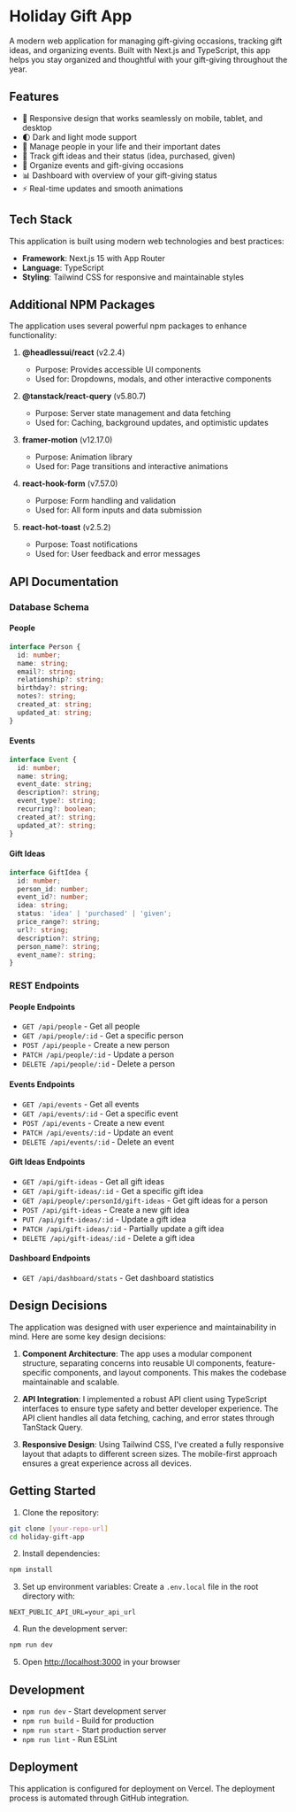 # Holiday Gift App

A modern web application for managing gift-giving occasions, tracking gift ideas, and organizing events. Built with Next.js and TypeScript, this app helps you stay organized and thoughtful with your gift-giving throughout the year.

## Features

- 📱 Responsive design that works seamlessly on mobile, tablet, and desktop
- 🌓 Dark and light mode support
- 👥 Manage people in your life and their important dates
- 🎁 Track gift ideas and their status (idea, purchased, given)
- 📅 Organize events and gift-giving occasions
- 📊 Dashboard with overview of your gift-giving status
- ⚡ Real-time updates and smooth animations

## Tech Stack

This application is built using modern web technologies and best practices:

- **Framework**: Next.js 15 with App Router
- **Language**: TypeScript
- **Styling**: Tailwind CSS for responsive and maintainable styles

## Additional NPM Packages

The application uses several powerful npm packages to enhance functionality:

1. **@headlessui/react** (v2.2.4)
   - Purpose: Provides accessible UI components
   - Used for: Dropdowns, modals, and other interactive components

2. **@tanstack/react-query** (v5.80.7)
   - Purpose: Server state management and data fetching
   - Used for: Caching, background updates, and optimistic updates

3. **framer-motion** (v12.17.0)
   - Purpose: Animation library
   - Used for: Page transitions and interactive animations

4. **react-hook-form** (v7.57.0)
   - Purpose: Form handling and validation
   - Used for: All form inputs and data submission

5. **react-hot-toast** (v2.5.2)
   - Purpose: Toast notifications
   - Used for: User feedback and error messages

## API Documentation

### Database Schema

#### People
```typescript
interface Person {
  id: number;
  name: string;
  email?: string;
  relationship?: string;
  birthday?: string;
  notes?: string;
  created_at: string;
  updated_at: string;
}
```

#### Events
```typescript
interface Event {
  id: number;
  name: string;
  event_date: string;
  description?: string;
  event_type?: string;
  recurring?: boolean;
  created_at?: string;
  updated_at?: string;
}
```

#### Gift Ideas
```typescript
interface GiftIdea {
  id: number;
  person_id: number;
  event_id?: number;
  idea: string;
  status: 'idea' | 'purchased' | 'given';
  price_range?: string;
  url?: string;
  description?: string;
  person_name?: string;
  event_name?: string;
}
```

### REST Endpoints

#### People Endpoints
- `GET /api/people` - Get all people
- `GET /api/people/:id` - Get a specific person
- `POST /api/people` - Create a new person
- `PATCH /api/people/:id` - Update a person
- `DELETE /api/people/:id` - Delete a person

#### Events Endpoints
- `GET /api/events` - Get all events
- `GET /api/events/:id` - Get a specific event
- `POST /api/events` - Create a new event
- `PATCH /api/events/:id` - Update an event
- `DELETE /api/events/:id` - Delete an event

#### Gift Ideas Endpoints
- `GET /api/gift-ideas` - Get all gift ideas
- `GET /api/gift-ideas/:id` - Get a specific gift idea
- `GET /api/people/:personId/gift-ideas` - Get gift ideas for a person
- `POST /api/gift-ideas` - Create a new gift idea
- `PUT /api/gift-ideas/:id` - Update a gift idea
- `PATCH /api/gift-ideas/:id` - Partially update a gift idea
- `DELETE /api/gift-ideas/:id` - Delete a gift idea

#### Dashboard Endpoints
- `GET /api/dashboard/stats` - Get dashboard statistics

## Design Decisions

The application was designed with user experience and maintainability in mind. Here are some key design decisions:

1. **Component Architecture**: The app uses a modular component structure, separating concerns into reusable UI components, feature-specific components, and layout components. This makes the codebase maintainable and scalable.

2. **API Integration**: I implemented a robust API client using TypeScript interfaces to ensure type safety and better developer experience. The API client handles all data fetching, caching, and error states through TanStack Query.

3. **Responsive Design**: Using Tailwind CSS, I've created a fully responsive layout that adapts to different screen sizes. The mobile-first approach ensures a great experience across all devices.

## Getting Started

1. Clone the repository:
```bash
git clone [your-repo-url]
cd holiday-gift-app
```

2. Install dependencies:
```bash
npm install
```

3. Set up environment variables:
Create a `.env.local` file in the root directory with:
```
NEXT_PUBLIC_API_URL=your_api_url
```

4. Run the development server:
```bash
npm run dev
```

5. Open [http://localhost:3000](http://localhost:3000) in your browser

## Development

- `npm run dev` - Start development server
- `npm run build` - Build for production
- `npm run start` - Start production server
- `npm run lint` - Run ESLint

## Deployment

This application is configured for deployment on Vercel. The deployment process is automated through GitHub integration.

